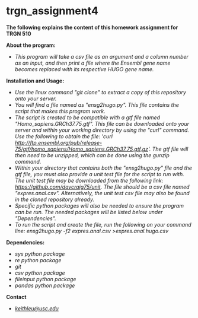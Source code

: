 # trgn_assignment4

**The following explains the content of this homework assignment for TRGN 510**

**About the program:**
- *This program will take a csv file as an argument and a column number as an input, and then print a file where the Ensembl gene name becomes replaced with its respective HUGO gene name.*

**Installation and Usage:**
- *Use the linux command "git clone" to extract a copy of this repository onto your server.*
- *You will find a file named as "ensg2hugo.py". This file contains the script that makes this program work.*
- *The script is created to be compatible with a gtf file named "Homo_sapiens.GRCh37.75.gtf". This file can be downloaded onto your server and within your working directory by using the "curl" command. Use the following to obtain the file: 'curl http://ftp.ensembl.org/pub/release-75/gtf/homo_sapiens/Homo_sapiens.GRCh37.75.gtf.gz'. The gtf file will then need to be unzipped, which can be done using the gunzip command.*
- *Within your directory that contains both the "ensg2hugo.py" file and the gtf file, you must also provide a unit test file for the script to run with. The unit test file may be downloaded from the following link: https://github.com/davcraig75/unit. The file should be a csv file named "expres.anal.csv". Alternatively, the unit test csv file may also be found in the cloned repository already.*
- *Specific python packages will also be needed to ensure the program can be run. The needed packages will be listed below under "Dependencies".*
- *To run the script and create the file, run the following on your command line: ensg2hugo.py -f2 expres.anal.csv >expres.anal.hugo.csv*

**Dependencies:**
- *sys python package*
- *re python package*
- *git*
- *csv python package*
- *fileinput python package*
- *pandas python package*

**Contact**
- *keithleu@usc.edu*


